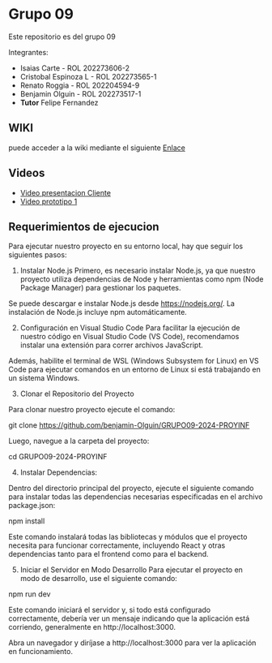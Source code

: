 # Grupo 09
Este repositorio es del grupo 09

Integrantes:
* Isaias Carte         - ROL 202273606-2
* Cristobal Espinoza L  - ROL 202273565-1
* Renato Roggia        - ROL 202204594-9
* Benjamin Olguin      - ROL 202273517-1
* **Tutor** Felipe Fernandez

## WIKI
puede acceder a la wiki mediante el siguiente [Enlace](https://github.com/benjamin-Olguin/GRUPO09-2024-PROYINF/wiki)

## Videos
* [Video presentacion Cliente](https://www.youtube.com/watch?v=abJau21SDIk)
* [Video prototipo 1](https://youtu.be/VV1N4mpY6w8)


## Requerimientos de ejecucion
Para ejecutar nuestro proyecto en su entorno local, hay que seguir los siguientes pasos:

1. Instalar Node.js
Primero, es necesario instalar Node.js, ya que nuestro proyecto utiliza dependencias de Node y herramientas como npm (Node Package Manager) para gestionar los paquetes.
  
  Se puede descargar e instalar Node.js desde https://nodejs.org/.
  La instalación de Node.js incluye npm automáticamente.

2. Configuración en Visual Studio Code
Para facilitar la ejecución de nuestro código en Visual Studio Code (VS Code), recomendamos instalar una extensión para correr archivos JavaScript.

  Además, habilite el terminal de WSL (Windows Subsystem for Linux) en VS Code para ejecutar comandos en un entorno de Linux si está trabajando en un sistema Windows.

3. Clonar el Repositorio del Proyecto

  Para clonar nuestro proyecto ejecute el comando:

  git clone <https://github.com/benjamin-Olguin/GRUPO09-2024-PROYINF>

  Luego, navegue a la carpeta del proyecto:

  cd GRUPO09-2024-PROYINF

4. Instalar Dependencias:

Dentro del directorio principal del proyecto, ejecute el siguiente comando para instalar todas las dependencias necesarias especificadas en el archivo package.json:

  npm install

  Este comando instalará todas las bibliotecas y módulos que el proyecto necesita para funcionar correctamente, incluyendo React y otras dependencias tanto para el frontend como para el backend.

5. Iniciar el Servidor en Modo Desarrollo
Para ejecutar el proyecto en modo de desarrollo, use el siguiente comando:

  npm run dev

  Este comando iniciará el servidor y, si todo está configurado correctamente, debería ver un mensaje indicando que la aplicación está corriendo, generalmente en http://localhost:3000.

  Abra un navegador y diríjase a http://localhost:3000 para ver la aplicación en funcionamiento.
